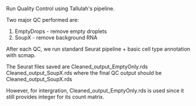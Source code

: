 Run Quality Control using Tallulah's pipeline.

Two major QC performed are:
1. EmptyDrops - remove empty droplets
2. SoupX - remove background RNA

After each QC, we run standard Seurat pipeline + basic cell type annotation with scmap.

The Seurat files saved are
Cleaned_output_EmptyOnly.rds
Cleaned_output_SoupX.rds
where the final QC output should be Cleaned_output_SoupX.rds

However, for intergration, Cleaned_output_EmptyOnly.rds is used since it still provides integer for its count matrix.
